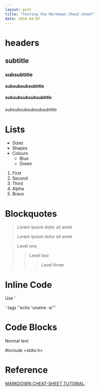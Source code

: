 ```yaml
---
layout: post
title: "Testing the Markdown Cheat-sheet"
date: 2016-04-07
---
```


# headers
## subtitle
### subsubtitle
#### subsubsubsubtitle
##### subsubsubsubsubtitle
###### subsubsubsubsubsubtitle

# Lists
* Sizes
* Shapes
* Colours
  * Blue
  * Green

1. First
2. Second
3. Third
  1. Alpha
  2. Bravo

# Blockquotes
> Lorem ipsum
> dolor sit amet

> Lorem ipsum dolor
sit amet

> Level one
>
> > Level two
> >
> > > Level three
> > >

# Inline Code
Use '<div>' tags
''echo 'uname -a'''

# Code Blocks
Normal text

  #include <stdio.h>


# Reference
 [MARKDOWN CHEAT-SHEET TUTORIAL](http://packetlife.net/media/library/16/Markdown.pdf).
